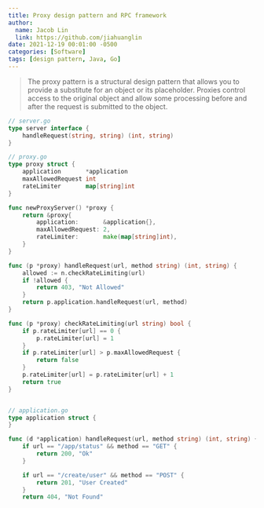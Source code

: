 ```yaml
---
title: Proxy design pattern and RPC framework
author:
  name: Jacob Lin
  link: https://github.com/jiahuanglin
date: 2021-12-19 00:01:00 -0500
categories: [Software]
tags: [design pattern, Java, Go]
---
```


> The proxy pattern is a structural design pattern that allows you to provide a substitute for an object or its placeholder. Proxies control access to the original object and allow some processing before and after the request is submitted to the object.

```go
// server.go
type server interface {
    handleRequest(string, string) (int, string)
}

// proxy.go
type proxy struct {
    application       *application
    maxAllowedRequest int
    rateLimiter       map[string]int
}

func newProxyServer() *proxy {
    return &proxy{
        application:       &application{},
        maxAllowedRequest: 2,
        rateLimiter:       make(map[string]int),
    }
}

func (p *proxy) handleRequest(url, method string) (int, string) {
    allowed := n.checkRateLimiting(url)
    if !allowed {
        return 403, "Not Allowed"
    }
    return p.application.handleRequest(url, method)
}

func (p *proxy) checkRateLimiting(url string) bool {
    if p.rateLimiter[url] == 0 {
        p.rateLimiter[url] = 1
    }
    if p.rateLimiter[url] > p.maxAllowedRequest {
        return false
    }
    p.rateLimiter[url] = p.rateLimiter[url] + 1
    return true
}


// application.go
type application struct {
}

func (d *application) handleRequest(url, method string) (int, string) {
    if url == "/app/status" && method == "GET" {
        return 200, "Ok"
    }

    if url == "/create/user" && method == "POST" {
        return 201, "User Created"
    }
    return 404, "Not Found"
```